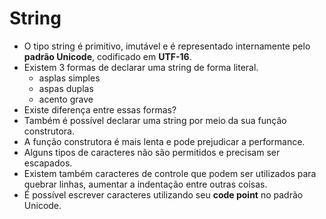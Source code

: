 # String

- O tipo string é primitivo, imutável e é representado internamente pelo **padrão Unicode**, codificado em **UTF-16**.
- Existem 3 formas de declarar uma string de forma literal.
  - asplas simples
  - aspas duplas
  - acento grave
- Existe diferença entre essas formas?
- Também é possível declarar uma string por meio da sua função construtora.
- A função construtora é mais lenta e pode prejudicar a performance.
- Alguns tipos de caracteres não são permitidos e precisam ser escapados.
- Existem também caracteres de controle que podem ser utilizados para quebrar linhas, aumentar a indentação entre outras coisas.
- É possível escrever caracteres utilizando seu **code point** no padrão Unicode.